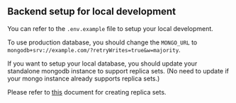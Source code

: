 ## Backend setup for local development

You can refer to the `.env.example` file to setup your local development.

To use production database, you should change the `MONGO_URL` to `mongodb+srv://example.com/?retryWrites=true&w=majority`.

If you want to setup your local database, you should update your standalone mongodb instance to support replica sets. (No need to update if your mongo instance already supports replica sets.)

Please refer to [this](https://adelachao.medium.com/create-a-mongodb-replica-set-in-windows-edeab1c85894) document for creating replica sets.
